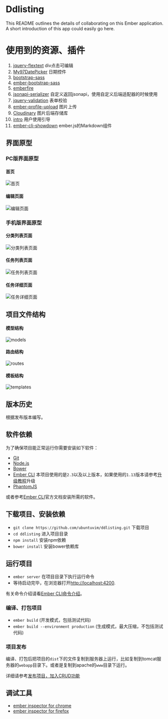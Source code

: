 <!--
@Author: ubuntuvim
@Date:   2016-05-27T21:28:39+08:00
@Last modified by:   ubuntuvim
@Last modified time: 2016-08-31T00:19:21+08:00
-->



# Ddlisting

This README outlines the details of collaborating on this Ember application.
A short introduction of this app could easily go here.

# 使用到的资源、插件

1. [jquery-flextext](https://github.com/alexdunphy/flexText)  div点击可编辑
2. [My97DatePicker](http://www.my97.net/)  日期控件
3. [bootstrap-sass](https://github.com/twbs/bootstrap-sass)
4. [ember-bootstrap-sass](https://github.com/MiracleBlue/ember-bootstrap-sass)
5. [emberfire](https://www.firebase.com/docs/web/libraries/ember/guide.html)
6. [jsonapi-serializer](https://github.com/SeyZ/jsonapi-serializer) 自定义返回jsonapi，使用自定义后端适配器的时候使用
7. [jquery-validation](https://github.com/ikajou/jquery-validation.git) 表单校验
8. [ember-profile-upload](https://github.com/rtablada/ember-profile-upload) 图片上传
9. [Cloudinary](https://cloudinary.com/)  图片后端存储库
10. [intro](https://github.com/usablica/intro.js) 用户使用引导
11. [ember-cli-showdown](https://github.com/ubuntuvim/ember-cli-showdown) ember.js的Markdown组件


## 界面原型

### PC版界面原型

#### 首页

![首页](http://blog.ddlisting.com/content/images/2016/05/index.png)

#### 编辑页面

![编辑页面](http://blog.ddlisting.com/content/images/2016/05/index-edit.png)


### 手机版界面原型

#### 分类列表页面

![分类列表页面](http://blog.ddlisting.com/content/images/2016/05/m-category.png)

#### 任务列表页面

![任务列表页面](http://blog.ddlisting.com/content/images/2016/05/m-todos.png)

#### 任务详细页面

![任务详细页面](http://blog.ddlisting.com/content/images/2016/05/m-todoitem.png)


## 项目文件结构

#### 模型结构

![models](http://blog.ddlisting.com/content/images/2016/05/model.png)

#### 路由结构

![routes](http://blog.ddlisting.com/content/images/2016/05/route.png)

#### 模板结构

![templates](http://blog.ddlisting.com/content/images/2016/05/template.png)

## 版本历史

根据发布版本编写。




## 软件依赖

为了确保项目能正常运行你需要安装如下软件：

* [Git](http://git-scm.com/)
* [Node.js](http://nodejs.org/)
* [Bower](http://bower.io/)
* [Ember CLI](http://ember-cli.com/) 本项目使用的是`2.3`以及以上版本，如果使用的`1.13`版本请参考[升级教程](https://github.com/ember-cli/ember-cli/releases)升级
* [PhantomJS](http://phantomjs.org/)

或者参考[Ember CLI](http://www.ember-cli.com/user-guide/)官方文档安装所需的软件。

## 下载项目、安装依赖

* `git clone https://github.com/ubuntuvim/ddlisting.git` 下载项目
* `cd ddlisting`  进入项目目录
* `npm install`  安装npm依赖
* `bower install`  安装bower依赖库

## 运行项目

* `ember server`  在项目目录下执行运行命令
* 等待启动完毕，在浏览器打开[http://localhost:4200](http://localhost:4200).

有关命令介绍请看[Ember CLI命令介绍](http://ember-cli.com/user-guide/#using-ember-cli)。


### 编译、打包项目

* `ember build` (开发模式，包括测试代码)
* `ember build --environment production` (生成模式，最大压缩，不包括测试代码)

### 项目发布

编译、打包后把项目的`dist`下的文件复制到服务器上运行，比如复制到tomcat服务器的`webapp`目录下。或者是复制到apache的`www`目录下运行。

详细请参考[发布项目，加入CRUD功能](http://blog.ddlisting.com/2016/04/16/fa-bu-xiang-mu-jia-ru-crudgong-neng/)

## 调试工具

* [ember inspector for chrome](https://chrome.google.com/webstore/detail/ember-inspector/bmdblncegkenkacieihfhpjfppoconhi)
* [ember inspector for firefox](https://addons.mozilla.org/en-US/firefox/addon/ember-inspector/)
